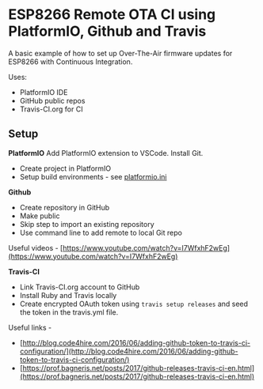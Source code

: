 # ESP8266 Remote OTA CI using PlatformIO, Github and Travis
 A basic example of how to set up Over-The-Air firmware updates for ESP8266 with Continuous Integration.
 
Uses:
 - PlatformIO IDE
 - GitHub public repos
 - Travis-CI.org for CI

## Setup
**PlatformIO**
Add PlatformIO extension to VSCode. Install Git.
 - Create project in PlatformIO
 - Setup build environments - see [platformio.ini](https://github.com/csgregg/csg-esp8266-rota/blob/master/platformio.ini)

**Github**
 - Create repository in GitHub
 - Make public
 - Skip step to import an existing repository
 - Use command line to add remote to local Git repo

Useful videos - [https://www.youtube.com/watch?v=I7WfxhF2wEg](https://www.youtube.com/watch?v=I7WfxhF2wEg)

**Travis-CI**

 - Link Travis-CI.org account to GitHub
 - Install Ruby and Travis locally
 - Create encrypted OAuth token using `travis setup releases` and seed the token in the travis.yml file.

Useful links -

 - [http://blog.code4hire.com/2016/06/adding-github-token-to-travis-ci-configuration/](http://blog.code4hire.com/2016/06/adding-github-token-to-travis-ci-configuration/)
 - [https://prof.bagneris.net/posts/2017/github-releases-travis-ci-en.html](https://prof.bagneris.net/posts/2017/github-releases-travis-ci-en.html)



<!--stackedit_data:
eyJoaXN0b3J5IjpbMTI3MzY2NDk3OCw3MTQxMjkxOTYsMjgyNj
U0OTMyLDkzNTc4MjM0NiwxMDAwODg2NjQwLC01NjgwODg5Mjks
LTExNzUzMTM0NTksLTE2NTE4NTMwXX0=
-->